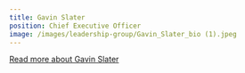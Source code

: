 ```yaml
---
title: Gavin Slater
position: Chief Executive Officer
image: /images/leadership-group/Gavin_Slater_bio (1).jpeg
---
```


[Read more about Gavin Slater](/who-we-are/leadership/#gavin-slater----chief-executive-officer)
